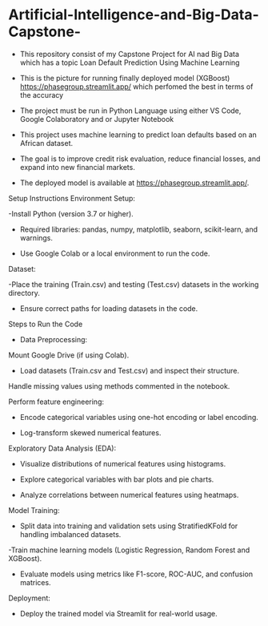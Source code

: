 # Artificial-Intelligence-and-Big-Data-Capstone-
- This repository consist of my Capstone Project for AI nad Big Data which has a topic Loan Default Prediction Using Machine Learning

- This is the picture for running finally deployed model (XGBoost) https://phasegroup.streamlit.app/ which perfomed the best in terms of the accuracy 
- The project must be run in Python Language using either VS Code, Google Colaboratory and or Jupyter Notebook
-  This project uses machine learning to predict loan defaults based on an African dataset.

- The goal is to improve credit risk evaluation, reduce financial losses, and expand into new financial markets.

- The deployed model is available at https://phasegroup.streamlit.app/.

Setup Instructions
Environment Setup:

-Install Python (version 3.7 or higher).

- Required libraries: pandas, numpy, matplotlib, seaborn, scikit-learn, and warnings.

- Use Google Colab or a local environment to run the code.

Dataset:

-Place the training (Train.csv) and testing (Test.csv) datasets in the working directory.

- Ensure correct paths for loading datasets in the code.

Steps to Run the Code
- Data Preprocessing:

Mount Google Drive (if using Colab).

- Load datasets (Train.csv and Test.csv) and inspect their structure.

Handle missing values using methods commented in the notebook.

Perform feature engineering:

- Encode categorical variables using one-hot encoding or label encoding.

- Log-transform skewed numerical features.

Exploratory Data Analysis (EDA):

- Visualize distributions of numerical features using histograms.

- Explore categorical variables with bar plots and pie charts.

- Analyze correlations between numerical features using heatmaps.

Model Training:

- Split data into training and validation sets using StratifiedKFold for handling imbalanced datasets.

-Train machine learning models (Logistic Regression, Random Forest and XGBoost).

- Evaluate models using metrics like F1-score, ROC-AUC, and confusion matrices.

Deployment:

- Deploy the trained model via Streamlit for real-world usage.
